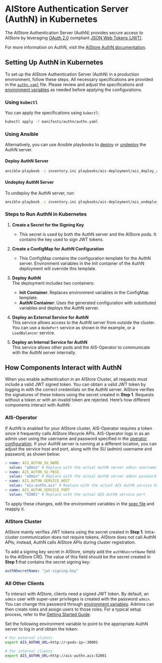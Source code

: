 # AIStore Authentication Server (AuthN) in Kubernetes

The AIStore Authentication Server (AuthN) provides secure access to AIStore by leveraging [OAuth 2.0](https://oauth.net/2/) compliant [JSON Web Tokens (JWT)](https://datatracker.ietf.org/doc/html/rfc7519). 

For more information on AuthN, visit the [AIStore AuthN documentation](https://github.com/NVIDIA/aistore/blob/main/docs/authn.md).

## Setting Up AuthN in Kubernetes

To set up the AIStore Authentication Server (AuthN) in a production environment, follow these steps. All necessary specifications are provided in the [`authn.yaml`](../manifests/authn/authn.yaml) file. Please review and adjust the specifications and [environment variables](https://github.com/NVIDIA/aistore/blob/main/docs/authn.md#environment-and-configuration) as needed before applying the configurations.

### Using `kubectl`

You can apply the specifications using `kubectl`:

```bash
kubectl apply -f manifests/authn/authn.yaml
```

### Using Ansible

Alternatively, you can use Ansible playbooks to [deploy](../playbooks/ais-deployment/ais_deploy_authn.yml) or [undeploy](../playbooks/ais-deployment/ais_undeploy_authn.yml) the AuthN server.

#### Deploy AuthN Server

```bash
ansible-playbook -i inventory.ini playbooks/ais-deployment/ais_deploy_authn.yml -e cluster=ais
```

#### Undeploy AuthN Server

To undeploy the AuthN server, run:

```bash
ansible-playbook -i inventory.ini playbooks/ais-deployment/ais_undeploy_authn.yml -e cluster=ais
```

### Steps to Run AuthN in Kubernetes

1. **Create a Secret for the Signing Key**  
   - This secret is used by both the AuthN server and the AIStore pods. It contains the key used to sign JWT tokens.

2. **Create a ConfigMap for AuthN Configuration**  
   - This ConfigMap contains the configuration template for the AuthN server. Environment variables in the Init container of the AuthN deployment will override this template.

3. **Deploy AuthN**  
   The deployment includes two containers:
   - **Init Container**: Replaces environment variables in the ConfigMap template.
   - **AuthN Container**: Uses the generated configuration with substituted variables and deploys the AuthN server.

4. **Deploy an External Service for AuthN**  
   This service allows access to the AuthN server from outside the cluster. You can use a `NodePort` service as shown in the example, or a `LoadBalancer` service.

5. **Deploy an Internal Service for AuthN**  
   This service allows other pods and the AIS-Operator to communicate with the AuthN server internally.

## How Components Interact with AuthN

When you enable authentication in an AIStore Cluster, all requests must include a valid JWT signed token. You can obtain a valid JWT token by logging in with the correct credentials on the AuthN server. AIStore verifies the signatures of these tokens using the secret created in **Step 1**. Requests without a token or with an invalid token are rejected. Here’s how different components interact with AuthN:

### AIS-Operator

If AuthN is enabled for your AIStore cluster, AIS-Operator requires a token since it frequently calls AIStore lifecycle APIs. AIS-Operator logs in as an admin user using the username and password specified in the [operator configuration](../operator/config/manager/manager.yaml). If your AuthN server is running at a different location, you can adjust the service host and port, along with the SU (admin) username and password, as shown below:

```yaml
- name: AIS_AUTHN_SU_NAME
  value: "admin" # Replace with the actual AuthN server admin username
- name: AIS_AUTHN_SU_PASS
  value: "admin" # Replace with the actual AuthN server admin password
- name: AIS_AUTHN_SERVICE_HOST
  value: "ais-authn.ais" # Replace with the actual AIS AuthN service host
- name: AIS_AUTHN_SERVICE_PORT
  value: "52001" # Replace with the actual AIS AuthN service port
```

To apply these changes, edit the environment variables in the [spec file](../operator/config/manager/manager.yaml) and reapply it.

### AIStore Cluster

AIStore mainly verifies JWT tokens using the secret created in **Step 1**. Intra-cluster communication does not require tokens. AIStore does not call AuthN APIs; instead, AuthN calls AIStore APIs during cluster registration.

To add a signing key secret in AIStore, simply add the `authNSecretName` field to the AIStore CRD. The value of this field should be the secret created in **Step 1** that contains the secret signing key:

```yaml
authNSecretName: "jwt-signing-key"
```

### All Other Clients

To interact with AIStore, clients need a signed JWT token. By default, an `admin` user with super-user privileges is created with the password `admin`. You can change this password through [environment variables](https://github.com/NVIDIA/aistore/blob/main/docs/authn.md#environment-and-configuration). Admins can then create roles and assign users to those roles. For a typical setup process, refer to the [Getting Started Guide](https://github.com/NVIDIA/aistore/blob/main/docs/authn.md#getting-started).

Set the following environment variable to point to the appropriate AuthN server to log in and obtain the token:

```bash
# For external clients
export AIS_AUTHN_URL=http://<pods-ip>:30001

# For internal clients
export AIS_AUTHN_URL=http://ais-authn.ais:52001
```
